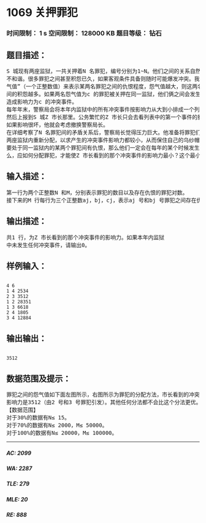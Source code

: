 # 1069 关押罪犯   
### 时间限制： 1 s     空间限制： 128000 KB     题目等级： 钻石  
## 题目描述：  

<pre>
S 城现有两座监狱，一共关押着N 名罪犯，编号分别为1~N。他们之间的关系自然也极
不和谐。很多罪犯之间甚至积怨已久，如果客观条件具备则随时可能爆发冲突。我们用“怨
气值”（一个正整数值）来表示某两名罪犯之间的仇恨程度，怨气值越大，则这两名罪犯之
间的积怨越多。如果两名怨气值为c 的罪犯被关押在同一监狱，他们俩之间会发生摩擦，并
造成影响力为c 的冲突事件。
每年年末，警察局会将本年内监狱中的所有冲突事件按影响力从大到小排成一个列表，
然后上报到S 城Z 市长那里。公务繁忙的Z 市长只会去看列表中的第一个事件的影响力，
如果影响很坏，他就会考虑撤换警察局长。
在详细考察了N 名罪犯间的矛盾关系后，警察局长觉得压力巨大。他准备将罪犯们在
两座监狱内重新分配，以求产生的冲突事件影响力都较小，从而保住自己的乌纱帽。假设只
要处于同一监狱内的某两个罪犯间有仇恨，那么他们一定会在每年的某个时候发生摩擦。那
么，应如何分配罪犯，才能使Z 市长看到的那个冲突事件的影响力最小？这个最小值是少？
</pre>
  
  
## 输入描述：  

<pre>
第一行为两个正整数N 和M，分别表示罪犯的数目以及存在仇恨的罪犯对数。
接下来的M 行每行为三个正整数aj，bj，cj，表示aj 号和bj 号罪犯之间存在仇恨，其怨气值为cj。数据保证，且每对罪犯组合只出现一次。
</pre>
  
  
## 输出描述：  

<pre>
共1 行，为Z 市长看到的那个冲突事件的影响力。如果本年内监狱
中未发生任何冲突事件，请输出0。
</pre>
  
  
## 样例输入：  

<pre><code>
4 6
1 4 2534
2 3 3512
1 2 28351
1 3 6618
2 4 1805
3 4 12884
</code></pre>
  
  
## 输出输出：  

<pre><code>
3512
</code></pre>
  
  
## 数据范围及提示：  

<pre>
罪犯之间的怨气值如下面左图所示，右图所示为罪犯的分配方法，市长看到的冲突事件
影响力是3512（由2 号和3 号罪犯引发）。其他任何分法都不会比这个分法更优。
【数据范围】
对于30%的数据有N≤ 15。
对于70%的数据有N≤ 2000，M≤ 50000。
对于100%的数据有N≤ 20000，M≤ 100000。
</pre>
  
  
***  

##### AC: 2099  
##### WA: 2287  
##### TLE: 279  
##### MLE: 20  
##### RE: 888  
